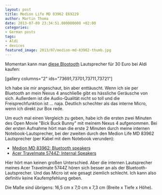```yaml
---
layout: post
title: Medion Life MD 83962 E69229
author: Martin Thoma
date: 2013-07-09 23:34:51.000000000 +02:00
categories:
- German posts
tags:
- Aldi
- devices
featured_image: 2013/07/medion-md-83962-thumb.jpg
---
```

Momentan kann man <a href="http://www.medion.com/de/prod/Lautsprecher+mit+Bluetooth+Funktion+MEDION%C2%AE+LIFE%C2%AE+E69229+(MD+83962)/50043426A1">diese Blootooth</a> Lautsprecher f&uuml;r 30 Euro bei Aldi kaufen:

[gallery columns="2" ids="73691,73701,73711,73721"]

Ich habe sie mir angeschaut, bin aber entt&auml;uscht. Wenn ich sie per Bluetooth an mein Nexus 4 anschlie&szlig;e gibt es h&auml;ssliche Ger&auml;usche von sich. Au&szlig;erdem ist die Audio-Qualit&auml;t nicht so toll und die Freisprechfunktion ist ... naja. Deutlich schechter als das interne Micro, wenn ich direkt zur Box rede.

Um euch mal einen Vergleich zu geben, habe ich die ersten zwei Minuten des Open Movie "Bick Buck Bunny" mit meinem Nexus 4 aufgenommen. Bei der ersten Aufnahme h&ouml;rt man die erste 2 Minuten durch meine internen Notebook-Lautsprecher, bei der zweiten durch den Medion Life MD 83962 Lautsprecher (per Kabel mit dem Notebook verunden):
<ul>
  <li><a href="../images/2013/07/medion-md-83962.wav">Medion MD 83962: Bluetooth speakers</a></li>
  <li><a href="../images/2013/07/acer-travelmate-5744z.wav">Acer Travelmate 5744Z: Internal Speakers</a></li>
</ul>

Hier h&ouml;rt man keinen gro&szlig;en Unterschied. Aber die internen Lautsprecher meines Acer Travelmate 5744Z h&ouml;ren sich besser an als der Bluetooth-Lautsprecher. Und das Micro ist wie gesagt ziemlich schlecht. Ich kann also definitiv keine Kaufempfehlung geben.

Die Ma&szlig;e sind &uuml;brigens: 16,5 cm x 7,0 cm x 7,3 cm (Breite x Tiefe x H&ouml;he).
